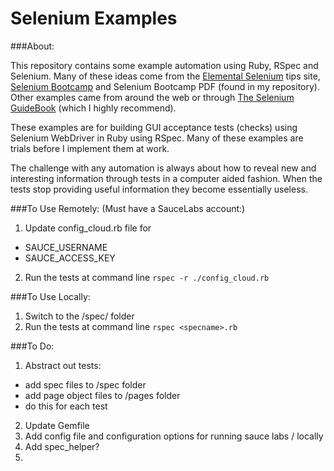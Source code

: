 # Selenium Examples

###About:

This repository contains some example automation using Ruby, RSpec and Selenium. Many of these ideas come from the [Elemental Selenium](http://elementalselenium.com/) tips site, [Selenium Bootcamp](https://saucelabs.com/resources/selenium-bootcamp/) and Selenium Bootcamp PDF (found in my repository). Other examples came from around the web or through [The Selenium GuideBook](https://seleniumguidebook.com/) (which I highly recommend).

These examples are for building GUI acceptance tests (checks) using Selenium WebDriver in Ruby using RSpec. Many of these examples are trials before I implement them at work.

The challenge with any automation is always about how to reveal new and interesting information through tests in a computer aided fashion. When the tests stop providing useful information they become essentially useless.

###To Use Remotely:
(Must have a SauceLabs account:)

1. Update config_cloud.rb file for
  - SAUCE_USERNAME
  - SAUCE_ACCESS_KEY
2. Run the tests at command line ```rspec -r ./config_cloud.rb```

###To Use Locally:

1. Switch to the /spec/ folder
2. Run the tests at command line ```rspec <specname>.rb```

###To Do:
1. Abstract out tests:
  - add spec files to /spec folder
  - add page object files to /pages folder
  - do this for each test
2. Update Gemfile
3. Add config file and configuration options for running sauce labs / locally
4. Add spec_helper?
5. 
